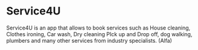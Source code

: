 # Service4U
Service4U is an app that allows to book services such as House cleaning, Clothes ironing, Car wash, Dry cleaning PIck up and Drop off, dog walking, plumbers and many other services from industry specialists. (Alfa) 
